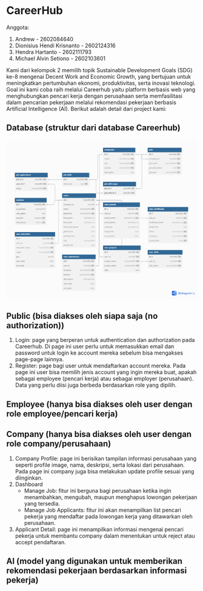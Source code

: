 # CareerHub
Anggota:
1. Andrew - 2602084640
2. Dionisius Hendi Krisnanto - 2602124316
3. Hendra Hartanto - 2602111793
4. Michael Alvin Setiono - 2602103601

Kami dari kelompok 2 memilih topik Sustainable Development Goals (SDG) ke-8 mengenai Decent Work and Economic Growth, yang bertujuan untuk meningkatkan pertumbuhan ekonomi, produktivitas, serta inovasi teknologi. Goal ini kami coba raih melalui Careerhub yaitu platform berbasis web yang menghubungkan pencari kerja dengan perusahaan serta memfasilitasi dalam pencarian pekerjaan melalui rekomendasi pekerjaan berbasis Artificial Intelligence (AI). Berikut adalah detail dari project kami:

## Database (struktur dari database Careerhub)
![ERD](https://raw.githubusercontent.com/Kileorguy/CareerHub/main/ERD%20-%20Careerhub.png)

## Public (bisa diakses oleh siapa saja (no authorization))
1. Login: page yang berperan untuk authentication dan authorization pada Careerhub. Di page ini user perlu untuk memasukkan email dan password untuk login ke account mereka sebelum bisa mengakses page-page lainnya.
2. Register: page bagi user untuk mendaftarkan account mereka. Pada page ini user bisa memilih jenis account yang ingin mereka buat, apakah sebagai employee (pencari kerja) atau sebagai employer (perusahaan). Data yang perlu diisi juga berbeda berdasarkan role yang dipilih.

## Employee (hanya bisa diakses oleh user dengan role employee/pencari kerja)


## Company (hanya bisa diakses oleh user dengan role company/perusahaan)
1. Company Profile: page ini berisikan tampilan informasi perusahaan yang seperti profile image, nama, deskripsi, serta lokasi dari perusahaan. Pada page ini company juga bisa melakukan update profile sesuai yang diinginkan.
2. Dashboard
   - Manage Job: fitur ini berguna bagi perusahaan ketika ingin menambahkan, mengubah, maupun menghapus lowongan pekerjaan yang tersedia.
   - Manage Job Applicants: fitur ini akan menampilkan list pencari pekerja yang mendaftar pada lowongan kerja yang ditawarkan oleh perusahaan.
3. Applicant Detail: page ini menampilkan informasi mengenai pencari pekerja untuk membantu company dalam menentukan untuk reject atau accept pendaftaran.


## AI (model yang digunakan untuk memberikan rekomendasi pekerjaan berdasarkan informasi pekerja)
